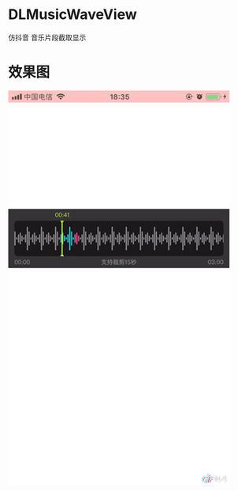 # DLMusicWaveView
仿抖音 音乐片段截取显示

# 效果图
![裁剪音乐图](https://github.com/LwqDeveloper/DLMusicWaveView/blob/master/Gif/IMG_2387.GIF)
